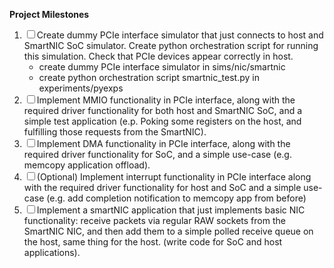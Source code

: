 **Project Milestones**
1. &#9744; Create dummy PCIe interface simulator that just connects to host and SmartNIC SoC simulator. Create python orchestration script for running this simulation. Check that PCIe devices appear correctly in host.
    - create dummy PCIe interface simulator in sims/nic/smartnic 
    - create python orchestration script smartnic_test.py in experiments/pyexps
2. &#9744; Implement MMIO functionality in PCIe interface, along with the required driver functionality for both host and SmartNIC SoC, and a simple test application (e.p. Poking some registers on the host, and fulfilling those requests from the SmartNIC).
3. &#9744; Implement DMA functionality in PCIe interface, along with the required driver functionality for SoC, and a simple use-case (e.g. memcopy application offload).
4. &#9744; (Optional) Implement interrupt functionality in PCIe interface along with the required driver functionality for host and SoC and a simple use-case (e.g. add completion notification to memcopy app from before)
5. &#9744; Implement a smartNIC application that just implements basic NIC functionality: receive packets via regular RAW sockets from the SmartNIC NIC, and then add them to a simple polled receive queue on the host, same thing for the host. (write code for SoC and host applications).